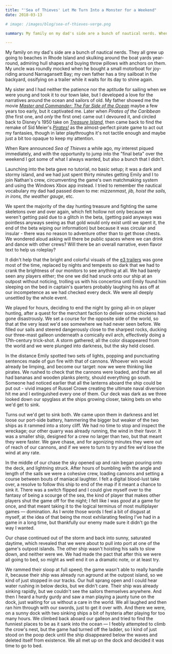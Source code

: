 ```yaml
---
title: "'Sea of Thieves' Let Me Turn Into a Monster for a Weekend"
date: 2018-03-13

# image: /images/blog/sea-of-thieves-verge.png

summary: My family on my dad's side are a bunch of nautical nerds. When Rare announced "Sea of Thieves" a while ago, my interest piqued immediately, and with the opportunity to jump into the "final beta" over the weekend I got some of what I always wanted, but also a bunch that I didn't.

---
```


My family on my dad's side are a bunch of nautical nerds. They all grew up going to beaches in Rhode Island and skulking around the boat yards year-round, admiring hull shapes and buying throw pillows with anchors on them. My uncle was roundly mocked when he bought a small motorboat for joy-riding around Narragansett Bay; my own father has a tiny sailboat in the backyard, ossifying on a trailer while it waits for its day to shine again.

My sister and I had neither the patience nor the aptitude for sailing when we were young and took it to our town lake, but I developed a love for the narratives around the ocean and sailors of old. My father showed me the movie [_Master and Commander: The Far Side of the Ocean_](https://www.imdb.com/title/tt0311113/) maybe a few years too early, but it captivated me. Later when *Pirates of the Caribbean* (the first one, and *only* the first one) came out I devoured it, and circled back to Disney's 1950 take on [_Treasure Island_](https://www.imdb.com/title/tt0043067/), then came back to find the remake of Sid Meier's [_Pirates!_](https://www.gog.com/game/sid_meiers_pirates) as the almost-perfect pirate game to act out my fantasies, though in later playthroughs it's not tactile enough and maybe just a bit too opaque to keep my attention.

When Rare announced *Sea of Thieves* a while ago, my interest piqued immediately, and with the opportunity to jump into the "final beta" over the weekend I got some of what I always wanted, but also a bunch that I didn't.

Launching into the beta gave no tutorial, no basic setup; it was a dark and stormy island, and we had just spent thirty minutes getting Emily and I to join Nathan's crew, circumventing the game's own matchmaking system and using the Windows Xbox app instead. I tried to remember the nautical vocabulary my dad had passed down to me: *mizzenmast, jib, hoist the sails, in irons, the weather gauge*, etc.

We spent the majority of the day hunting treasure and fighting the same skeletons over and over again, which felt hollow not only because we weren't getting paid due to a glitch in the beta, (getting paid anyways was pointless anyways seeing as that gold would only exist until we spent it, the end of the beta wiping our information) but because it was circular and insular - there was no reason to adventure other than to get those chests. We wondered aloud asking will there be public spaces where we can drink and dance with other crews? Will there be an overall narrative, even flavor text to help us roleplay? 

It didn't help that the bright and colorful visuals of the [e3 trailers](https://youtu.be/15F04iBVJxg) was gone most of the time, replaced by nights and tempests so dark that we had to crank the brightness of our monitors to see anything at all. We had barely seen any players either; the one we did had snuck onto our ship at an outpost without noticing, trolling us with his concertina until Emily found him sleeping on the bed in captain's quarters probably laughing his ass off at our incompetence as we had checked every deck. We were all deeply unsettled by the whole event.

We played for hours, deciding to end the night by going all-in on player hunting, after a quest for the merchant faction to deliver some chickens had gone disastrously. We set a course for the opposite side of the world, so that at the very least we'd see somewhere we had never seen before. We filled our sails and steered dangerously close to the sharpest rocks, ducking our three-mast galleon underneath a comically evil arch, effectively doing a 17th-century trick-shot. A storm gathered; all the color disappeared from the world and we were plunged into darkness, but the sky held closed. 

In the distance Emily spotted two sets of lights, popping and punctuating sentences made of gun fire with that of cannons. Whoever win would already be limping, and become our target: now we were thinking like pirates. We rushed to check that the cannons were loaded, and that we all had bananas and wooden planks plenty, should everything go south. Someone had noticed earlier that all the lanterns aboard the ship could be put out - vivid images of Russel Crowe creating the ultimate naval diversion hit me and I extinguished every one of them. Our deck was dark as we three looked down our spyglass at the ships growing closer, taking bets on who we'd get to sink.

Turns out we'd get to sink both. We came upon them in darkness and let loose our port-side battery, hammering the bigger but weaker of the two ships as it rammed into a stony cliff. We had no time to stop and inspect the wreckage; our other quarry was already running, the wind in their favor. It was a smaller ship, designed for a crew no larger than two, but that meant they were faster. We gave chase, and for agonizing minutes they were out of reach of our cannons, and if we were to turn to try and fire we'd lose the wind at any rate.

In the middle of our chase the sky opened up and rain began pouring onto the deck, and lightning struck. After hours of bumbling with the angle and length of the sails we were a cohesive crew, loading cannons and setting a course between bouts of maniacal laughter. I felt a digital blood-lust take over, a resolve to follow this ship to end of the map if it meant a chance to sink it. There was a switch flipped and I could give myself over to the fantasy of being a scourge of the sea, the kind of player that makes other players shut the game off for the night; I felt like I was *good* at a game for once, and that meant taking it to the logical terminus of most multiplayer games — domination. As I wrote those words I feel a bit of disgust at myself, at the idea of that being the most exhilarating feeling I've had in a game in a long time, but thankfully our enemy made sure it didn't go the way I wanted.

Our chase continued out of the storm and back into sunny, saturated daytime, which revealed that we were about to pull into port at one of the game's outpost islands. The other ship wasn't hoisting his sails to slow down, and neither were we. We had made the pact that after this we were all going to bed, so might as well end it on a dramatic note, or at least try. 

We rammed their sloop at full speed; the game wasn't able to really handle it, because their ship was already run aground at the outpost island, so we kind of just stopped in our tracks. Our hull sprang open and I could hear water rushing in below decks, but we didn't care. Their ship was already sinking rapidly, but we couldn't see the sailors themselves anywhere. And then I heard a hurdy gurdy and saw a man playing a jaunty tune on the dock, just waiting for us without a care in the world. We all laughed and then ran him through with our swords, just to get it over with. And there we were, on a sunny dock with two sinking ships a bit of hysteria after playing for too many hours. We climbed back aboard our galleon and tried to find the funniest places to be as it sank into the ocean — I feebly attempted to climb the crow's nest, but the game had turned off the ladder, so I kind of just stood on the poop deck until the ship disappeared below the waves and deleted itself from existence. We all met up on the dock and decided it was time to go to bed.

